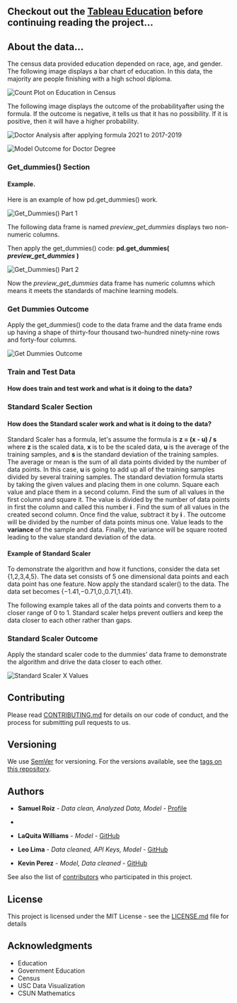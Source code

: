 ## Checkout out the [Tableau Education](https://public.tableau.com/app/profile/leandro.lima/viz/EducationData_16503419309010/Story1?publish=yes) before continuing reading the project...

## About the data...



<p> The census data provided education depended on race, age, and gender. The following image displays a bar chart of education. In this data, the majority are people finishing with a high school diploma. </p>

![Count Plot on Education in Census](https://github.com/laquita44/college_universities/blob/main/sam_data/juypter_notebook/2021%20Images/Education/count_plot.png)

<p> The following image displays the outcome of the probabilityafter using the formula. If the outcome is negative, it tells us that it has no possibility. If it is positive, then it will have a higher probability. </p>

![Doctor Analysis after applying formula 2021 to 2017-2019](https://github.com/laquita44/college_universities/blob/main/sam_data/juypter_notebook/2021%20Images/Education/doctor_prob.png)

![Model Outcome for Doctor Degree](https://github.com/laquita44/college_universities/blob/main/sam_data/juypter_notebook/2021%20Images/Education/model_outcome_for_doctor_degree.png)

### Get_dummies() Section

#### Example.

<p>
Here is an example of how pd.get_dummies() work.
</p> 

![Get_Dummies() Part 1](https://github.com/samuelroiz/Predict_Credit_Risk/blob/main/Images/example_get_dummies_part_1.png) <p> The following data frame is named <i> preview_get_dummies </i> displays two non-numeric columns. </p>

<p>
  Then apply the get_dummies() code: <b> pd.get_dummies(<i> preview_get_dummies </i>) </b>
</p>

![Get_Dummies() Part 2](https://github.com/samuelroiz/Predict_Credit_Risk/blob/main/Images/example_get_dummies_part_2.png)

<p>
Now the <i> preview_get_dummies </i> data frame has numeric columns which means it meets the standards of machine learning models.
</p>

### Get Dummies Outcome
<p>
Apply the get_dummies() code to the data frame and the data frame ends up having a shape of thirty-four thousand two-hundred ninety-nine rows and forty-four columns.
</p>

![Get Dummies Outcome](https://github.com/samuelroiz/Charity_Funding_Predictor/blob/main/Images/get_dummies_data_part_1.png)

### Train and Test Data

#### How does train and test work and what is it doing to the data?

### Standard Scaler Section

#### How does the Standard scaler work and what is it doing to the data? 

<p> Standard Scaler has a formula, let's assume the formula is <b> z = (x - u) / s </b> where <b> z </b> is the scaled data, <b> x </b> is to be the scaled data, <b> u </b> is the average of the training samples, and <b> s </b> is the standard deviation of the training samples. The average or mean is the sum of all data points divided by the number of data points. In this case, <b> u </b> is going to add up all of the training samples divided by several training samples. The standard deviation formula starts by taking the given values and placing them in one column. Square each value and place them in a second column. Find the sum of all values in the first column and square it. The value is divided by the number of data points in first the column and called this number <b> i </b>. Find the sum of all values in the created second column. Once find the value, subtract it by <b> i </b>. The outcome will be divided by the number of data points minus one. Value leads to the <b> variance </b> of the sample and data. Finally, the variance will be square rooted leading to the value standard deviation of the data. 
</p>

#### Example of Standard Scaler
<p>
To demonstrate the algorithm and how it functions, consider the data set {1,2,3,4,5}. The data set consists of 5 one dimensional data points and each data point has one feature. Now apply the standard scaler() to the data. The data set becomes {−1.41,−0.71,0.,0.71,1.41}.
</p>

<p>
  The following example takes all of the data points and converts them to a closer range of 0 to 1. Standard scaler helps prevent outliers and keep the data closer to each other rather than gaps. 
  </p>

### Standard Scaler Outcome 

<p>
 Apply the standard scaler code to the dummies' data frame to demonstrate the algorithm and drive the data closer to each other. 
</p>

![Standard Scaler X Values](https://github.com/samuelroiz/Charity_Funding_Predictor/blob/main/Images/standard_scaler_data_part_1.png)

## Contributing

Please read [CONTRIBUTING.md](https://gist.github.com/samuelroiz/1af49ec9eea365bc845ba04c5071a976) for details on our code of conduct, and the process for submitting pull requests to us.

## Versioning

We use [SemVer](http://semver.org/) for versioning. For the versions available, see the [tags on this repository](https://github.com/your/project/tags). 

## Authors

* **Samuel Roiz** - *Data clean, Analyzed Data, Model* - [Profile](https://github.com/samuelroiz)
* 
* **LaQuita Williams** - *Model* - [GitHub](https://github.com/laquita44) 

* **Leo Lima** - *Data cleaned, API Keys, Model* - [GitHub](https://github.com/Leolima539) 

* **Kevin Perez** - *Model, Data cleaned* - [GitHub](https://github.com/KevinKVNPR) 

See also the list of [contributors](https://github.com/samuelroiz) who participated in this project.

## License

This project is licensed under the MIT License - see the [LICENSE.md](https://gist.github.com/samuelroiz/1af49ec9eea365bc845ba04c5071a976) file for details

## Acknowledgments

* Education
* Government Education
* Census
* USC Data Visualization
* CSUN Mathematics
